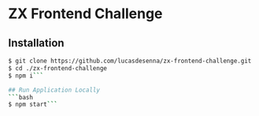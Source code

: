 # ZX Frontend Challenge

## Installation
```bash
$ git clone https://github.com/lucasdesenna/zx-frontend-challenge.git
$ cd ./zx-frontend-challenge
$ npm i```

## Run Application Locally
```bash
$ npm start```
